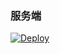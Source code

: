 

### 服务端

[![Deploy]()](https://dashboard.heroku.com/new?template=https://github.com/wang322588/herx) 

